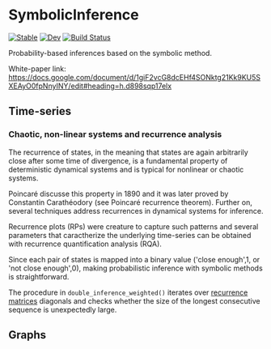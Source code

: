 # SymbolicInference

[![Stable](https://img.shields.io/badge/docs-stable-blue.svg)](https://fargolo.github.io/SymbolicInference.jl/stable/)
[![Dev](https://img.shields.io/badge/docs-dev-blue.svg)](https://fargolo.github.io/SymbolicInference.jl/dev/)
[![Build Status](https://github.com/fargolo/SymbolicInference.jl/actions/workflows/CI.yml/badge.svg?branch=main)](https://github.com/fargolo/SymbolicInference.jl/actions/workflows/CI.yml?query=branch%3Amain)

Probability-based inferences based on the symbolic method.  

White-paper link: https://docs.google.com/document/d/1giF2vcG8dcEHf4SONktg21Kk9KU5SXEAyO0fpNnyINY/edit#heading=h.d898sqp17elx  

## Time-series  

### Chaotic, non-linear systems and recurrence analysis  

The recurrence of states, in the meaning that states are again arbitrarily close after some time of divergence, is a fundamental property of deterministic dynamical systems and is typical for nonlinear or chaotic systems.  

Poincaré discusse this property in 1890 and it was later proved by Constantin Carathéodory (see Poincaré recurrence theorem). Further on, several techniques address recurrences in dynamical systems for inference.  

Recurrence plots (RPs) were creature to capture such patterns and several parameters that caractherize the underlying time-series can be obtained with recurrence quantification analysis (RQA).  

Since each pair of states is mapped into a binary value ('close enough',1, or 'not close enough',0), making probabilistic inference with symbolic methods is straightforward.  

The procedure in `double_inference_weighted()` iterates over [recurrence matrices](https://juliadynamics.github.io/DynamicalSystemsDocs.jl/recurrenceanalysis/stable/) diagonals and checks whether the size of the longest consecutive sequence is unexpectedly large. 

## Graphs  
